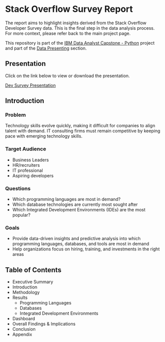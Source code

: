 # Stack Overflow Survey Report

The report aims to highlight insights derived from the Stack Overflow Developer Survey data. This is the final step in the data analysis process. For more context, please refer back to the main project page.

<p>This repository is part of the <a href = 'https://github.com/FaiLuReH3Ro/ibm-da-capstone-py'>IBM Data Analyst Capstone - Python</a> project and part of the <a href = 'https://github.com/FaiLuReH3Ro/ibm-da-capstone-py?tab=readme-ov-file#presenting'>Data Presenting</a> section.</p>

## Presentation

Click on the link below to view or download the presentation.

[Dev Survey Presentation](https://github.com/FaiLuReH3Ro/dev-survey-presentation/blob/main/Developer%20Survey%20Presentation.pdf)

## Introduction

### Problem
Technology skills evolve quickly, making it difficult for companies to align talent with demand. IT consulting firms must remain competitive by keeping pace with emerging technology skills.

### Target Audience

* Business Leaders
* HR/recruiters
* IT professional
* Aspiring developers

### Questions

* Which programming languages are most in demand?
* Which database technologies are currently most sought after
* Which Integrated Development Environments (IDEs) are the most popular?

### Goals

* Provide data-driven insights and predictive analysis into which programming languages, databases, and tools are most in demand
* Help organizations focus on hiring, training, and investments in the right areas

## Table of Contents

* Executive Summary
* Introduction
* Methodology
* Results
  * Programming Languages
  * Databases
  * Integrated Development Environments
* Dashboard
* Overall Findings & Implications
* Conclusion
* Appendix



